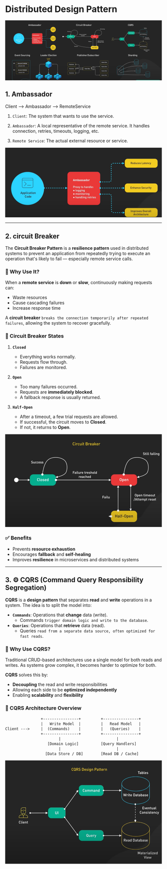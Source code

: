 # Distributed Design Pattern

![Distributed Design Pattern](./img/distributed-design-pattern/distributed-designpattern.png)

## 1. Ambassador

Client --> Ambassador --> RemoteService

1. `Client`: The system that wants to use the service.

2. `Ambassador`: A local representative of the remote service. It handles connection, retries, timeouts, logging, etc.

3. `Remote Service`: The actual external resource or service.

![ambassador](./img/distributed-design-pattern/ambassador.png)

---

## 2. circuit Breaker

The **Circuit Breaker Pattern** is a **resilience pattern** used in distributed systems to prevent an application from repeatedly trying to execute an operation that's likely to fail — especially remote service calls.

### 🧠 Why Use It?

When a **remote service** is **down** or **slow**, continuously making requests can:

- Waste resources
- Cause cascading failures
- Increase response time

A **circuit breaker** `breaks the connection temporarily after repeated failures`, allowing the system to recover gracefully.

### 🔄 Circuit Breaker States

1. **`Closed`**

   - Everything works normally.
   - Requests flow through.
   - Failures are monitored.

2. **`Open`**

   - Too many failures occurred.
   - Requests are **immediately blocked**.
   - A fallback response is usually returned.

3. **`Half-Open`**
   - After a timeout, a few trial requests are allowed.
   - If successful, the circuit moves to **Closed**.
   - If not, it returns to **Open**.

![circuit-breaker-state](./img/distributed-design-pattern/circuit-breaker.png)

### ✅ Benefits

- Prevents **resource exhaustion**
- Encourages **fallback** and **self-healing**
- Improves **resilience** in microservices and distributed systems

---

## 3. ⚙️ CQRS (Command Query Responsibility Segregation)

**CQRS** is a **design pattern** that separates **read** and **write** operations in a system. The idea is to split the model into:

- **`Commands`**: Operations that **change** data (write).
  - Commands `trigger domain logic and write to the database`.
- **`Queries`**: Operations that **retrieve** data (read).
  - Queries `read from a separate data source, often optimized for fast reads`.

### 🧠 Why Use CQRS?

Traditional CRUD-based architectures use a single model for both reads and writes. As systems grow complex, it becomes harder to optimize for both.

**CQRS** solves this by:

- **Decoupling** the read and write responsibilities
- Allowing each side to be **optimized independently**
- Enabling **scalability** and **flexibility**

### 🔄 CQRS Architecture Overview

```plaintext
                +----------------+         +----------------+
                |   Write Model  |         |   Read Model   |
Client --->     |  (Commands)    |         |   (Queries)    |
                +----------------+         +----------------+
                        |                         |
                   [Domain Logic]          [Query Handlers]
                        |                         |
                  [Data Store / DB]        [Read DB / Cache]

```

![cqrs](./img/distributed-design-pattern/cqrs.png)
